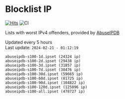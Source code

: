 # Blocklist IP

[![Hits](https://hits.seeyoufarm.com/api/count/incr/badge.svg?url=https%3A%2F%2Fgithub.com%2Fborestad%2Fblocklist-ip%2F&count_bg=%2379C83D&title_bg=%23555555&icon=&icon_color=%23E7E7E7&title=hits&edge_flat=false)](https://hits.seeyoufarm.com)  ![CI](https://img.shields.io/github/workflow/status/borestad/blocklist-ip/CI?style=flat-square)

Lists with worst IPv4 offenders, provided by [AbuseIPDB](https://www.abuseipdb.com/)

<!-- FOOTER-PLACEHOLDER -->
Updated every 5 hours<br>
Last update: `2024-02-21 - 01:12:19`
```
abuseipdb-s100-1d.ipset (24324 ip)
abuseipdb-s100-2d.ipset (29438 ip)
abuseipdb-s100-3d.ipset (31857 ip)
abuseipdb-s100-7d.ipset (38476 ip)
abuseipdb-s100-30d.ipset (59665 ip)
abuseipdb-s100-60d.ipset (81725 ip)
abuseipdb-s100-90d.ipset (104822 ip)
abuseipdb-s100-120d.ipset (125096 ip)
abuseipdb-s100-all.ipset (478727 ip)
```

